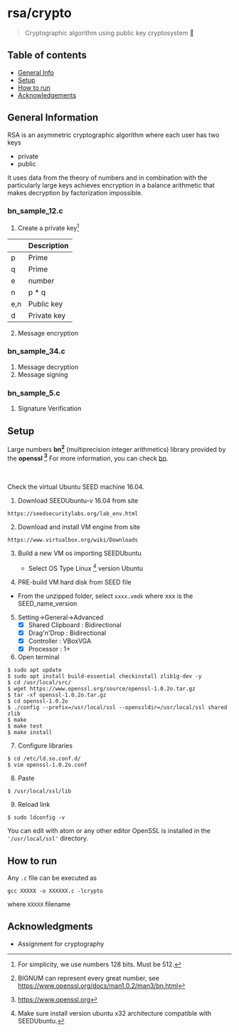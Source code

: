 # rsa/crypto 
 > Cryptographic algorithm using public key cryptosystem :tada:
 

## Table of contents
* [General Info](#general-information)
* [Setup](#setup)
* [How to run](#how-to-run)
* [Acknowledgements](#acknowledgments)

## General Information
RSA is an asymmetric cryptographic algorithm where each user has two keys
* private 
* public

It uses data from the theory of numbers and in combination with the particularly large keys achieves encryption in 
a balance arithmetic that makes decryption by factorization impossible.

### bn_sample_12.c
1. Create a private key[^4]

|   | Description |
| ------------- | ------------- |
| p  | Prime  |
| q  | Prime  |
| e  | number |
| n  |  p * q |
| e,n  |  Public key |
| d |  Private key |
    

2. Message encryption

### bn_sample_34.c
1. Message decryption
2. Message signing

### bn_sample_5.c
1. Signature Verification

## Setup
Large numbers **bn[^1]** (multiprecision integer arithmetics) library provided by the **openssl [^2]**
For more information, you can check [bn](https://www.openssl.org/docs/man1.0.2/man3/bn.html).

<br><br>
Check the virtual Ubuntu SEED machine 16.04.


1. Download SEEDUbuntu-v 16.04 from site
```
https://seedsecuritylabs.org/lab_env.html
```
2. Download and install VM engine from site
```
https://www.virtualbox.org/wiki/Downloads
```
3. Build a new VM os importing SEEDUbuntu 
   * Select OS Type Linux [^3] version Ubuntu

4. PRE-build VM hard disk from SEED file
  * From the unzipped folder, select ```xxxx.vmdk``` where xxx is the SEED_name_version

5. Setting->General->Advanced 
   - [x] Shared Clipboard : Bidirectional
   - [x] Drag'n'Drop : Bidirectional
   - [x] Controller : VBoxVGA
   - [x] Processor : 1+ 

6. Open terminal
```
$ sudo apt update
$ sudo apt install build-essential checkinstall zlib1g-dev -y
$ cd /usr/local/src/
$ wget https://www.openssl.org/source/openssl-1.0.2o.tar.gz
$ tar -xf openssl-1.0.2o.tar.gz
$ cd openssl-1.0.2o
$ ./config --prefix=/usr/local/ssl --openssldir=/usr/local/ssl shared zlib
$ make
$ make test
$ make install
```

7. Configure libraries
```
$ cd /etc/ld.so.conf.d/
$ vim openssl-1.0.2o.conf
```
8. Paste
```
$ /usr/local/ssl/lib
```
9. Reload link
```
$ sudo ldconfig -v
```
You can edit with atom or any other editor
OpenSSL is installed in the `'/usr/local/ssl'` directory.



## How to run
Any `.c` file can be executed as
```
gcc XXXXX -o XXXXXX.c -lcrypto
```

where `XXXXX` filename




## Acknowledgments
* Assignment for cryptography

[^1]: BIGNUM can represent every great number, see https://www.openssl.org/docs/man1.0.2/man3/bn.html
[^2]: https://www.openssl.org
[^3]: Make sure install version ubuntu x32 architecture compatible with SEEDUbuntu.
[^4]: For simplicity, we use numbers 128 bits. Must be 512.
